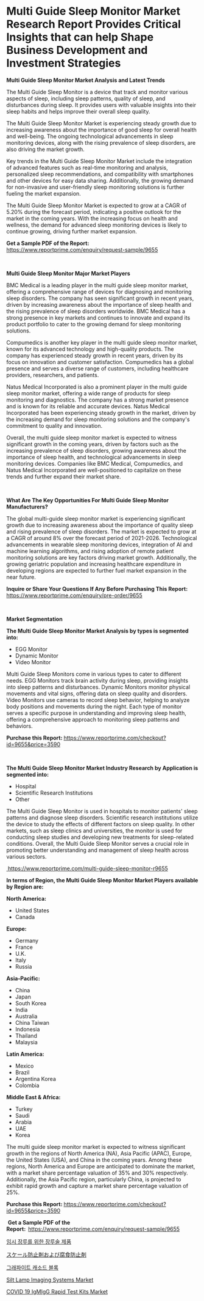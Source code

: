 <p><h1>Multi Guide Sleep Monitor Market Research Report Provides Critical Insights that can help Shape Business Development and Investment Strategies</h1></p><p><strong>Multi Guide Sleep Monitor Market Analysis and Latest Trends</strong></p>
<p><p>The Multi Guide Sleep Monitor is a device that track and monitor various aspects of sleep, including sleep patterns, quality of sleep, and disturbances during sleep. It provides users with valuable insights into their sleep habits and helps improve their overall sleep quality.</p><p>The Multi Guide Sleep Monitor Market is experiencing steady growth due to increasing awareness about the importance of good sleep for overall health and well-being. The ongoing technological advancements in sleep monitoring devices, along with the rising prevalence of sleep disorders, are also driving the market growth.</p><p>Key trends in the Multi Guide Sleep Monitor Market include the integration of advanced features such as real-time monitoring and analysis, personalized sleep recommendations, and compatibility with smartphones and other devices for easy data sharing. Additionally, the growing demand for non-invasive and user-friendly sleep monitoring solutions is further fueling the market expansion.</p><p>The Multi Guide Sleep Monitor Market is expected to grow at a CAGR of 5.20% during the forecast period, indicating a positive outlook for the market in the coming years. With the increasing focus on health and wellness, the demand for advanced sleep monitoring devices is likely to continue growing, driving further market expansion.</p></p>
<p><strong>Get a Sample PDF of the Report:&nbsp;</strong> <a href="https://www.reportprime.com/enquiry/request-sample/9655">https://www.reportprime.com/enquiry/request-sample/9655</a></p>
<p>&nbsp;</p>
<p><strong>Multi Guide Sleep Monitor Major Market Players</strong></p>
<p><p>BMC Medical is a leading player in the multi guide sleep monitor market, offering a comprehensive range of devices for diagnosing and monitoring sleep disorders. The company has seen significant growth in recent years, driven by increasing awareness about the importance of sleep health and the rising prevalence of sleep disorders worldwide. BMC Medical has a strong presence in key markets and continues to innovate and expand its product portfolio to cater to the growing demand for sleep monitoring solutions.</p><p>Compumedics is another key player in the multi guide sleep monitor market, known for its advanced technology and high-quality products. The company has experienced steady growth in recent years, driven by its focus on innovation and customer satisfaction. Compumedics has a global presence and serves a diverse range of customers, including healthcare providers, researchers, and patients.</p><p>Natus Medical Incorporated is also a prominent player in the multi guide sleep monitor market, offering a wide range of products for sleep monitoring and diagnostics. The company has a strong market presence and is known for its reliable and accurate devices. Natus Medical Incorporated has been experiencing steady growth in the market, driven by the increasing demand for sleep monitoring solutions and the company's commitment to quality and innovation.</p><p>Overall, the multi guide sleep monitor market is expected to witness significant growth in the coming years, driven by factors such as the increasing prevalence of sleep disorders, growing awareness about the importance of sleep health, and technological advancements in sleep monitoring devices. Companies like BMC Medical, Compumedics, and Natus Medical Incorporated are well-positioned to capitalize on these trends and further expand their market share.</p></p>
<p>&nbsp;</p>
<p><strong>What Are The Key Opportunities For Multi Guide Sleep Monitor Manufacturers?</strong></p>
<p><p>The global multi-guide sleep monitor market is experiencing significant growth due to increasing awareness about the importance of quality sleep and rising prevalence of sleep disorders. The market is expected to grow at a CAGR of around 8% over the forecast period of 2021-2026. Technological advancements in wearable sleep monitoring devices, integration of AI and machine learning algorithms, and rising adoption of remote patient monitoring solutions are key factors driving market growth. Additionally, the growing geriatric population and increasing healthcare expenditure in developing regions are expected to further fuel market expansion in the near future.</p></p>
<p><strong>Inquire or Share Your Questions If Any Before Purchasing This Report:</strong> <a href="https://www.reportprime.com/enquiry/pre-order/9655">https://www.reportprime.com/enquiry/pre-order/9655</a></p>
<p>&nbsp;</p>
<p><strong>Market Segmentation</strong></p>
<p><strong>The Multi Guide Sleep Monitor Market Analysis by types is segmented into:</strong></p>
<p><ul><li>EGG Monitor</li><li>Dynamic Monitor</li><li>Video Monitor</li></ul></p>
<p><p>Multi Guide Sleep Monitors come in various types to cater to different needs. EGG Monitors track brain activity during sleep, providing insights into sleep patterns and disturbances. Dynamic Monitors monitor physical movements and vital signs, offering data on sleep quality and disorders. Video Monitors use cameras to record sleep behavior, helping to analyze body positions and movements during the night. Each type of monitor serves a specific purpose in understanding and improving sleep health, offering a comprehensive approach to monitoring sleep patterns and behaviors.</p></p>
<p><strong>Purchase this Report:&nbsp;</strong><a href="https://www.reportprime.com/checkout?id=9655&price=3590">https://www.reportprime.com/checkout?id=9655&price=3590</a></p>
<p>&nbsp;</p>
<p><strong>The Multi Guide Sleep Monitor Market Industry Research by Application is segmented into:</strong></p>
<p><ul><li>Hospital</li><li>Scientific Research Institutions</li><li>Other</li></ul></p>
<p><p>The Multi Guide Sleep Monitor is used in hospitals to monitor patients' sleep patterns and diagnose sleep disorders. Scientific research institutions utilize the device to study the effects of different factors on sleep quality. In other markets, such as sleep clinics and universities, the monitor is used for conducting sleep studies and developing new treatments for sleep-related conditions. Overall, the Multi Guide Sleep Monitor serves a crucial role in promoting better understanding and management of sleep health across various sectors.</p></p>
<p><a href="https://www.reportprime.com/multi-guide-sleep-monitor-r9655">&nbsp;https://www.reportprime.com/multi-guide-sleep-monitor-r9655</a></p>
<p><strong>In terms of Region, the Multi Guide Sleep Monitor Market Players available by Region are:</strong></p>
<p>
    <p> <strong> North America: </strong>
        <ul>
            <li>United States</li>
            <li>Canada</li>
        </ul>
        </p> 
    <p> <strong> Europe: </strong>
        <ul>
            <li>Germany</li>
            <li>France</li>
            <li>U.K.</li>
            <li>Italy</li>
            <li>Russia</li>
        </ul>
        </p> 
    <p> <strong> Asia-Pacific: </strong>
        <ul>
            <li>China</li>
            <li>Japan</li>
            <li>South Korea</li>
            <li>India</li>
            <li>Australia</li>
            <li>China Taiwan</li>
            <li>Indonesia</li>
            <li>Thailand</li>
            <li>Malaysia</li>
        </ul>
        </p> 
    <p> <strong> Latin America: </strong>
        <ul>
            <li>Mexico</li>
            <li>Brazil</li>
            <li>Argentina Korea</li>
            <li>Colombia</li>
        </ul>
        </p> 
    <p> <strong> Middle East & Africa: </strong>
        <ul>
            <li>Turkey</li>
            <li>Saudi</li>
            <li>Arabia</li>
            <li>UAE</li>
            <li>Korea</li>
        </ul>
    </p>
    </p>
<p><p>The multi guide sleep monitor market is expected to witness significant growth in the regions of North America (NA), Asia Pacific (APAC), Europe, the United States (USA), and China in the coming years. Among these regions, North America and Europe are anticipated to dominate the market, with a market share percentage valuation of 35% and 30% respectively. Additionally, the Asia Pacific region, particularly China, is projected to exhibit rapid growth and capture a market share percentage valuation of 25%.</p></p>
<p><strong>Purchase this Report: </strong><a href="https://www.reportprime.com/checkout?id=9655&price=3590">https://www.reportprime.com/checkout?id=9655&price=3590</a></p>
<p>&nbsp;<strong>Get a Sample PDF of the Report:&nbsp;&nbsp;</strong><a href="https://www.reportprime.com/enquiry/request-sample/9655">https://www.reportprime.com/enquiry/request-sample/9655</a></p>
<p><strong></strong></p>
<p><p><a href="https://github.com/jimahmed0511/Market-Research-Report-List-1/blob/main/7477989105947.md">임시 장루를 위한 장루술 제품</a></p><p><a href="https://medium.com/@pattypetd0/%E8%A6%8F%E6%A8%A1%E3%81%8A%E3%82%88%E3%81%B3%E8%85%90%E9%A3%9F%E9%98%B2%E6%AD%A2%E5%89%A4%E5%B8%82%E5%A0%B4%E3%83%88%E3%83%AC%E3%83%B3%E3%83%89-%E5%B8%82%E5%A0%B4%E3%82%BB%E3%82%B0%E3%83%A1%E3%83%B3%E3%83%86%E3%83%BC%E3%82%B7%E3%83%A7%E3%83%B3%E3%81%AE%E8%A9%B3%E7%B4%B0%E3%81%AA%E8%AA%BF%E6%9F%BB%E3%81%A8%E6%96%B0%E8%88%88%E3%83%88%E3%83%AC%E3%83%B3%E3%83%89%E3%81%AE%E9%87%8D%E8%A6%81%E6%80%A7%E3%81%AE%E5%88%86%E6%9E%90-f90f33272dba">スケール防止剤および腐食防止剤</a></p><p><a href="https://github.com/ahmadrevanz10/Market-Research-Report-List-1/blob/main/7960796105957.md">그래파이트 캐소드 블록</a></p><p><a href="https://github.com/phuonganhit041011/Market-Research-Report-List-1/blob/main/silt-lamp-imaging-systems-market.md">Silt Lamp Imaging Systems Market</a></p><p><a href="https://github.com/LeilaniWyman2021/Market-Research-Report-List-2/blob/main/covid-19-igmigg-rapid-test-kits-market.md">COVID 19 IgMIgG Rapid Test Kits Market</a></p></p>